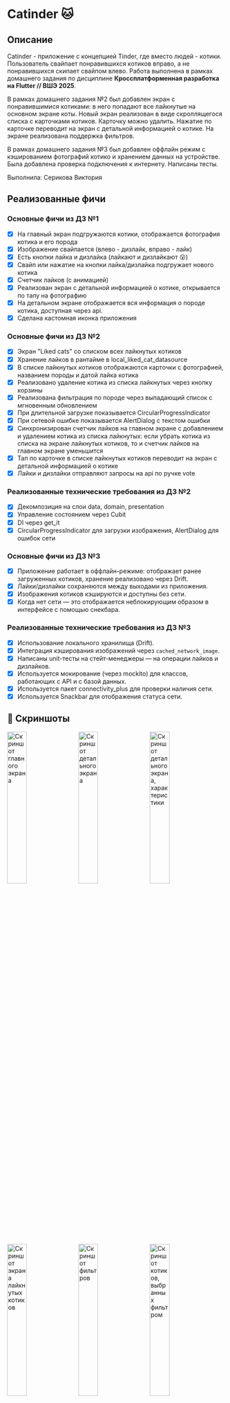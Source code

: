 # Catinder 🐱

## Описание

Catinder - приложение с концепцией Tinder, где вместо людей - котики. Пользователь свайпает понравившихся котиков вправо, а не понравившихся скипает свайпом влево. Работа выполнена в рамках домашнего задания по дисциплине **Кроссплатформенная разработка на Flutter // ВШЭ 2025**.

В рамках домашнего задания №2 был добавлен экран с понравившимися котиками: в него попадают все лайкнутые на основном экране коты. Новый экран реализован в виде скроллящегося списка с карточками котиков. Карточку можно удалить. Нажатие по карточке переводит на экран с детальной информацией
о котике. На экране реализована поддержка фильтров.

В рамках домашнего задания №3 был добавлен оффлайн режим с кэшированием фотографий котико и хранением данных на устройстве. Была добавлена проверка подключения к интернету. Написаны тесты.

Выполнила: Серикова Виктория 

## Реализованные фичи

### Основные фичи из ДЗ №1
- [x] На главный экран подгружаются котики, отображается фотография котика и его порода
- [x] Изображение свайпается (влево - дизлайк, вправо - лайк)
- [x] Есть кнопки лайка и дизлайка (лайкают и дизлайкают 😮)
- [x] Свайп или нажатие на кнопки лайка/дизлайка подгружает нового котика
- [x] Счетчик лайков (с анимацией)
- [x] Реализован экран с детальной информацией о котике, открывается по тапу на фотографию
- [x] На детальном экране отображается вся информация о породе котика, доступная через api.
- [x] Сделана кастомная иконка приложения
      
### Основные фичи из ДЗ №2
- [x] Экран "Liked cats" со списком всех лайкнутых котиков
- [x] Хранение лайков в рантайме в local_liked_cat_datasource
- [x] В списке лайкнутых котиков отображаются карточки с фотографией, названием породы и датой лайка котика
- [x] Реализовано удаление котика из списка лайкнутых через кнопку корзины
- [x] Реализована фильтрация по породе через выпадающий список с мгновенным обновлением
- [x] При длительной загрузке показывается CircularProgressIndicator
- [x] При сетевой ошибке показывается AlertDialog с текстом ошибки
- [x] Синхронизирован счетчик лайков на главном экране с добавлением и удалением котика из списка лайкнутых: если убрать котика из списка на экране лайкнутых котиков, то и счетчик лайков на главном экране уменьшится
- [x] Тап по карточке в списке лайкнутых котиков переводит на экран с детальной информацией о котике
- [x] Лайки и дизлайки отправляют запросы на api по ручке vote

### Реализованные технические требования из ДЗ №2
- [x] Декомпозиция на слои data, domain, presentation
- [x] Управление состоянием через Cubit
- [x] DI через get_it
- [x] CircularProgressIndicator для загрузки изображения, AlertDialog для ошибок сети

### Основные фичи из ДЗ №3
- [x] Приложение работает в оффлайн-режиме: отображает ранее загруженных котиков, хранение реализовано через Drift.
- [x] Лайки/дизлайки сохраняются между выходами из приложения.
- [x] Изображения котиков кэшируются и доступны без сети.
- [x] Когда нет сети — это отображается неблокирующим образом в интерфейсе с помощью снекбара.

### Реализованные технические требования из ДЗ №3
- [x] Использование локального хранилища (Drift).
- [x] Интеграция кэширования изображений через `cached_network_image`.
- [x] Написаны unit-тесты на стейт-менеджеры — на операции лайков и дизлайков.
- [x] Используется мокирование (через mockito) для классов, работающих с API и с базой данных.
- [x] Используется пакет connectivity_plus для проверки наличия сети.
- [x] Используется Snackbar для отображения статуса сети.

## 📱 Скриншоты
<p>
  <img src="images/image3.jpg" alt="Скриншот главного экрана" width="30%" style="display:inline-block; margin-right:10px;" />
  <img src="images/image2.png" alt="Скриншот детального экрана" width="30%" style="display:inline-block; margin-right:10px;" />
  <img src="images/image9.png" alt="Скриншот детального экрана, характеристики" width="30%" style="display:inline-block;" />
</p>

<p>
  <img src="images/image4.jpg" alt="Скриншот экрана лайкнутых котиков" width="30%" style="display:inline-block; margin-right:10px;" />
  <img src="images/image5.jpg" alt="Скриншот фильтров" width="30%" style="display:inline-block; margin-right:10px;" />
  <img src="images/image6.jpg" alt="Скриншот котиков, выбранных фильтром" width="30%" style="display:inline-block;" />
</p>
<p>
  <img src="images/image7.jpg" alt="Скриншот диалогового окна с сетевой ошибкой" width="30%" style="display:inline-block; margin-right:10px;" />
  <img src="images/image8.jpg" alt="Скриншот с кнопкой повтора запроса после сетевой ошибки" width="30%" style="display:inline-block; margin-right:10px;" />
</p>

## 📱 Скриншоты ДЗ №3
Потеря соединения, локальные данные в оффлайн режиме (и закешированные фото), восстановление сети
<p>
  <img src="images/image10.png" alt="Скриншот главного экрана без сети" width="30%" style="display:inline-block; margin-right:10px;" />
  <img src="images/image11.png" alt="Скриншот списка лайкнутых котов без интернета" width="30%" style="display:inline-block; margin-right:10px;" />
  <img src="images/image12.png" alt="Скриншот главного экрана с вернувшейся сетью" width="30%" style="display:inline-block;" />
</p>

# Важно !!!
Приложение тестировалось на реальном устройстве (iOS) в связи с тем, что симуляторы выдавали некорретное поведение проверки сети, не реагировали на выключение интернета. На реальном устройстве все работает так, как ожидается. 
Пожалуйста, запускайте приложение на реальном девайсе, так как на симуляторе скорее всего вы увидете некорректное поведение.

# Ссылка на демонстрацию работы приложения
[Демо](https://drive.google.com/drive/folders/1ENGK5i8fBNidPq6Y8dk23_BPYGuhxaVM) 


# Скачивание APK
[Ссылка на скачивание APK (Гугл Диск)](https://drive.google.com/drive/folders/1sJeX5z1i_hTVO-Hg10XhiWr0oM5OXuYy?usp=sharing) В папке apk_hw3


## 🚀 Установка и запуск

1. Необходим Flutter SDK
2. Склонируйте репозиторий:
```bash
git clone https://github.com/badbebrik/Catinder.git
```
3. Перейдите в директорию проекта:
```bash
cd catinder
```
4. Создайте файл .env в корневой директории проекта:
```bash
touch .env
```
5. Добавьте в файл .env следующую строку с API ключом:
```
CAT_API_KEY="your_api_key_here"
```
6. Установите зависимости:
```bash
flutter pub get
```
7. Запустите приложение:
```bash
flutter run
```

⚠️ : Могу дать свой ключ tg: @badbebrik
